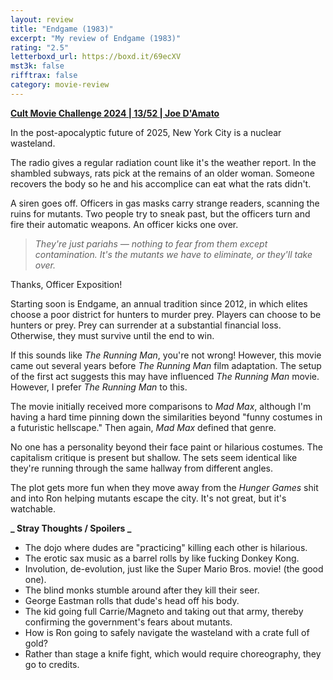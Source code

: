 ```yaml
---
layout: review
title: "Endgame (1983)"
excerpt: "My review of Endgame (1983)"
rating: "2.5"
letterboxd_url: https://boxd.it/69ecXV
mst3k: false
rifftrax: false
category: movie-review
---
```


<b><a href="https://boxd.it/rIGbC/detail">Cult Movie Challenge 2024 | 13/52 | Joe D'Amato</a></b>

In the post-apocalyptic future of 2025, New York City is a nuclear wasteland.

The radio gives a regular radiation count like it's the weather report. In the shambled subways, rats pick at the remains of an older woman. Someone recovers the body so he and his accomplice can eat what the rats didn't.

A siren goes off. Officers in gas masks carry strange readers, scanning the ruins for mutants. Two people try to sneak past, but the officers turn and fire their automatic weapons. An officer kicks one over.

<blockquote><i>They're just pariahs — nothing to fear from them except contamination. It's the mutants we have to eliminate, or they'll take over.</i></blockquote>

Thanks, Officer Exposition!

Starting soon is Endgame, an annual tradition since 2012, in which elites choose a poor district for hunters to murder prey. Players can choose to be hunters or prey. Prey can surrender at a substantial financial loss. Otherwise, they must survive until the end to win.

If this sounds like <i>The Running Man</i>, you're not wrong! However, this movie came out several years before <i>The Running Man</i> film adaptation. The setup of the first act suggests this may have influenced <i>The Running Man</i> movie. However, I prefer <i>The Running Man</i> to this.

The movie initially received more comparisons to <i>Mad Max</i>, although I'm having a hard time pinning down the similarities beyond "funny costumes in a futuristic hellscape." Then again, <i>Mad Max</i> defined that genre.

No one has a personality beyond their face paint or hilarious costumes. The capitalism critique is present but shallow. The sets seem identical like they're running through the same hallway from different angles.

The plot gets more fun when they move away from the <i>Hunger Games</i> shit and into Ron helping mutants escape the city. It's not great, but it's watchable.

<b>**_ Stray Thoughts / Spoilers _**</b>

- The dojo where dudes are "practicing" killing each other is hilarious.
- The erotic sax music as a barrel rolls by like fucking Donkey Kong.
- Involution, de-evolution, just like the Super Mario Bros. movie! (the good one).
- The blind monks stumble around after they kill their seer.
- George Eastman rolls that dude's head off his body.
- The kid going full Carrie/Magneto and taking out that army, thereby confirming the government's fears about mutants.
- How is Ron going to safely navigate the wasteland with a crate full of gold?
- Rather than stage a knife fight, which would require choreography, they go to credits.
